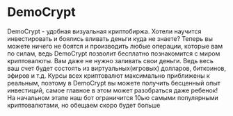 # DemoCrypt
DemoCrypt - удобная визуальная криптобиржа.
Хотели научится инвестировать и боялись вливать деньги куда не знаете? Теперь вы можете ничего не боятся и производить любые операции, которые вам по силам, ведь DemoCrypt позволит бесплатно познакомится с миром криптовалюты. Вам даже не нужно заливать свои деньги. Ведь весь ваш счет будет состоять из виртуальных(игровых) долларов, биткоинов, эфиров и т.д. Курсы всех криптовалют максимально приближены к реальным, поэтому в DemoCrypt вы можете получить бесценный опыт инвестиций, самое главное в этом может разобраться даже ребенок!
На начальном этапе наш бот ограничится 10ью самыми популярными криптовалютами, но обещаем скоро будет больше